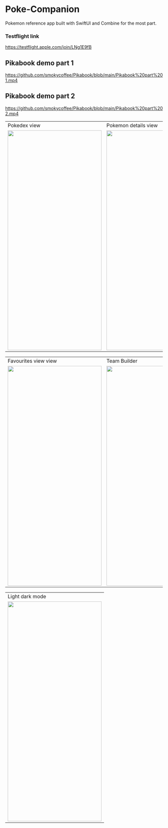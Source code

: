 # Poke-Companion

Pokemon reference app built with SwiftUI and Combine for the most part.

### Testflight link
https://testflight.apple.com/join/LNg1E9fB

## Pikabook demo part 1
https://github.com/smokycoffee/Pikabook/blob/main/Pikabook%20part%201.mp4

## Pikabook demo part 2
https://github.com/smokycoffee/Pikabook/blob/main/Pikabook%20part%202.mp4

<table>
  <tr>
    <td>Pokedex view</td>
     <td>Pokemon details view</td>
  </tr>
  <tr>
    <td><img src="https://github.com/smokycoffee/Poke-Companion/blob/main/Apple%20iPhone%2011%20Pro%20Max%20Screenshot%200.png" width=300 height=700></td>
    <td><img src="https://github.com/smokycoffee/Poke-Companion/blob/main/Apple%20iPhone%2011%20Pro%20Max%20Screenshot%201.png" width=300 height=700></td>
  </tr>
 </table>

<table>
  <tr>
          <td>Favourites view view</td>
                   <td>Team Builder</td>
  </tr>
  <tr>
      <td><img src="https://github.com/smokycoffee/Poke-Companion/blob/main/Apple%20iPhone%2011%20Pro%20Max%20Screenshot%202.png" width=300 height=700></td>
    <td><img src="https://github.com/smokycoffee/Poke-Companion/blob/main/Apple%20iPhone%2011%20Pro%20Max%20Screenshot%203.png" width=300 height=700></td>
    
  </tr>
 </table>

<table>
  <tr>
               <td>Light dark mode</td>
  </tr>
  <tr>
    <td><img src="https://github.com/smokycoffee/Poke-Companion/blob/main/Apple%20iPhone%2011%20Pro%20Max%20Screenshot%204.png" width=300 height=700></td>
    
  </tr>
 </table>
